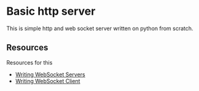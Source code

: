 # Basic http server


This is simple http and web socket server written on python from scratch.

## Resources

Resources for this

- [Writing WebSocket Servers](https://developer.mozilla.org/en-US/docs/Web/API/WebSockets_API/Writing_WebSocket_servers)
- [Writing WebSocket Client](https://developer.mozilla.org/en-US/docs/Web/API/WebSockets_API/Writing_WebSocket_client_applications)